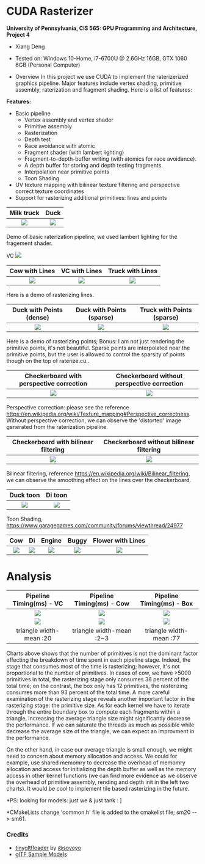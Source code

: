 CUDA Rasterizer
===============

**University of Pennsylvania, CIS 565: GPU Programming and Architecture, Project 4** 

* Xiang Deng
* Tested on:  Windows 10-Home, i7-6700U @ 2.6GHz 16GB, GTX 1060 6GB (Personal Computer)

* Overview
In this project we use CUDA to implement the raterizerized graphics pipeline. Major features
include vertex shading, primitive assembly, raterization and fragment shading. Here is a list of features:


**Features:**

* Basic pipeline
  * Vertex assembly and vertex shader
  * Primitive assembly
  * Rasterization
  * Depth test
  * Race avoidance with atomic
  * Fragment shader (with lambert lighting)
  * Fragment-to-depth-buffer writing (with atomics for race avoidance).
  * A depth buffer for storing and depth testing fragments. 
  * Interpolation near primitive points
  * Toon Shading
* UV texture mapping with bilinear texture filtering and perspective correct texture coordinates
* Support for rasterizing additional primitives: lines and points

Milk truck | Duck
:-------------------------:|:-------------------------: 
![](imgs/milk1.gif) | ![](imgs/duck1.gif) 

Demo of basic raterization pipeline, we used lambert lighting for the fragement shader.

VC
![](imgs/VC1.gif)

Cow with Lines | VC with Lines |Truck with Lines 
:-------------------------:|:-------------------------:  |:-------------------------:
![](imgs/cow2.gif) | ![](imgs/VC2.gif) |![](imgs/truck2.gif)

Here is a demo of rasterizing lines.



Duck with Points (dense) | Duck with Points (sparse) |Truck with Points (sparse)
:-------------------------:|:-------------------------: |:-------------------------: 
![](imgs/duck3.gif) | ![](imgs/duck4.gif) | ![](imgs/truck3.gif)

Here is a demo of rasterizing points;
Bonus: I am not just rendering the primitive points, it's not beautiful. Sparse points are interpolated near the primitive points, but the
user is allowed to control the sparsity of points though on the top of raterize.cu.. 

Checkerboard with perspective correction | Checkerboard without perspective correction
:-------------------------:|:-------------------------: 
![](imgs/checkerboard.gif) | ![](imgs/checkerboard2.gif)

Perspective correction: please see the reference https://en.wikipedia.org/wiki/Texture_mapping#Perspective_correctness. Without perspective correction,
we can observe the 'distorted' image generated from the raterization pipeline.

Checkerboard with bilinear filtering | Checkerboard without bilinear filtering
:-------------------------:|:-------------------------: 
![](imgs/checkwithbin.JPG) | ![](imgs/checkwithnobin.JPG)

Bilinear filtering, reference https://en.wikipedia.org/wiki/Bilinear_filtering, we can observe the smoothing effect on the lines over the checkerboard.

Duck toon | Di toon
:-------------------------:|:-------------------------: 
![](imgs/duck5.gif) | ![](imgs/di2.gif)

Toon Shading, https://www.garagegames.com/community/forums/viewthread/24977

Cow | Di|Engine | Buggy| Flower with Lines
:-------------------------:|:-------------------------: |:-------------------------:|:-------------------------: |:-------------------------: 
![](imgs/cow1.gif) | ![](imgs/di1.gif) |![](imgs/engine1.gif) | ![](imgs/buggy1.gif)  | ![](imgs/flower.gif)

# Analysis

Pipeline Timing(ms) - VC | Pipeline Timing(ms) - Cow |Pipeline Timing(ms) - Box
:-------------------------:|:-------------------------:  |:-------------------------:
![](imgs/ana1.JPG) | ![](imgs/ana2.JPG) |![](imgs/ana3.JPG)
![](imgs/ana4.JPG) | ![](imgs/ana5.JPG) |![](imgs/ana6.JPG)
triangle width-mean :20 |  triangle width-mean :2~3 |triangle width-mean :77

Charts above shows that the number of primitives is not the dominant factor effecting the breakdown of time spent in each pipeline stage. 
Indeed, the stage that consumes most of the time is rasterizing; however, it's not proportional to the number of primitives.
In cases of cow, we have >5000 primitives in total, the rasterizing stage only consumes 36 percent of the total time;
on the contrast, the box only has 12 primitives, the rasterizing consumes more than 93 percent of the total time. 
A more careful examination of the rasterizing stage reveals another important factor in the rasterizing stage: the primitive size.
As for each kernel we have to iterate through the entire boundary box to compute each fragments within a triangle, increasing the average triangle size 
might significantly decrease the performance. If we can saturate the threads as much as possible while decrease the average size of the triangle, we
can expect an improvment in the performance.

On the other hand, in case our average triangle is small enough, we might need to concern about memory allocation and access. We
could for example, use shared memomry to decrease the overhead of memomry allocation and access for initializing the depth buffer as well as the memory access in other kernel functions (we can find more evidence 
as we observe the overhead of primitive assembly, rending and depth init in the left two charts).
It would be cool to implement tile based rasterizing in the future.

*PS: looking for models: just we & just tank : ]

*CMakeLists change
 'common.h' file is added to the cmakelist file; sm20 --> sm61.

### Credits

* [tinygltfloader](https://github.com/syoyo/tinygltfloader) by [@soyoyo](https://github.com/syoyo)
* [glTF Sample Models](https://github.com/KhronosGroup/glTF/blob/master/sampleModels/README.md)
